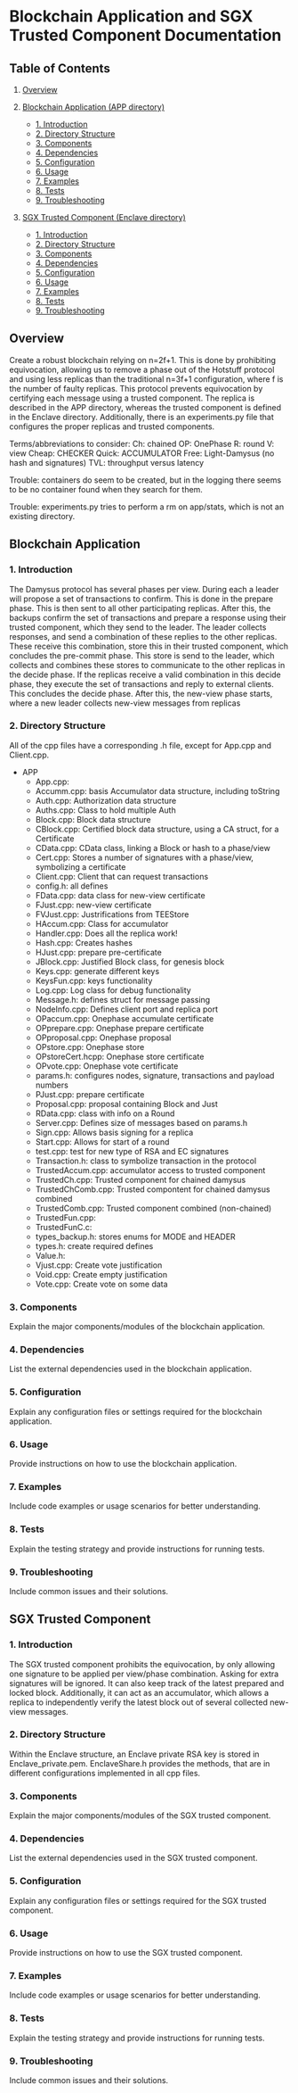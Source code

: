 # Blockchain Application and SGX Trusted Component Documentation

## Table of Contents

1. [Overview](#overview)
2. [Blockchain Application (APP directory)](#blockchain-application)
   - [1. Introduction](#1-introduction)
   - [2. Directory Structure](#2-directory-structure)
   - [3. Components](#3-components)
   - [4. Dependencies](#4-dependencies)
   - [5. Configuration](#5-configuration)
   - [6. Usage](#6-usage)
   - [7. Examples](#7-examples)
   - [8. Tests](#8-tests)
   - [9. Troubleshooting](#9-troubleshooting)

3. [SGX Trusted Component (Enclave directory)](#sgx-trusted-component)
   - [1. Introduction](#1-introduction-1)
   - [2. Directory Structure](#2-directory-structure-1)
   - [3. Components](#3-components-1)
   - [4. Dependencies](#4-dependencies-1)
   - [5. Configuration](#5-configuration-1)
   - [6. Usage](#6-usage-1)
   - [7. Examples](#7-examples-1)
   - [8. Tests](#8-tests-1)
   - [9. Troubleshooting](#9-troubleshooting-1)

## Overview

Create a robust blockchain relying on n=2f+1. This is done by prohibiting equivocation, allowing us to remove a phase out of the Hotstuff protocol and using less replicas than the traditional n=3f+1 configuration, where f is the number of faulty replicas. This protocol prevents equivocation by certifying each message using a trusted component. The replica is described in the APP directory, whereas the trusted component is defined in the Enclave directory. Additionally, there is an experiments.py file that configures the proper replicas and trusted components.

Terms/abbreviations to consider:
Ch: chained
OP: OnePhase
R: round
V: view
Cheap: CHECKER
Quick: ACCUMULATOR
Free: Light-Damysus (no hash and signatures)
TVL: throughput versus latency

Trouble: containers do seem to be created, but in the logging there seems to be no container found when they search for them. 

Trouble: experiments.py tries to perform a rm on app/stats, which is not an existing directory. 


## Blockchain Application

### 1. Introduction

The Damysus protocol has several phases per view. During each a leader will propose a set of transactions to confirm. This is done in the prepare phase. This is then sent to all other participating replicas. After this, the backups confirm the set of transactions and prepare a response using their trusted component, which they send to the leader. The leader collects responses, and send a combination of these replies to the other replicas. These receive this combination, store this in their trusted component, which concludes the pre-commit phase. This store is send to the leader, which collects and combines these stores to communicate to the other replicas in the decide phase. If the replicas receive a valid combination in this decide phase, they execute the set of transactions and reply to external clients. This concludes the decide phase. After this, the new-view phase starts, where a new leader collects new-view messages from replicas

### 2. Directory Structure

All of the cpp files have a corresponding .h file, except for App.cpp and Client.cpp.
- APP
    - App.cpp:
    - Accumm.cpp: basis Accumulator data structure, including toString
    - Auth.cpp: Authorization data structure
    - Auths.cpp: Class to hold multiple Auth
    - Block.cpp: Block data structure
    - CBlock.cpp: Certified block data structure, using a CA struct, for a Certificate
    - CData.cpp: CData class, linking a Block or hash to a phase/view
    - Cert.cpp: Stores a number of signatures with a phase/view, symbolizing a certificate
    - Client.cpp: Client that can request transactions
    - config.h: all defines
    - FData.cpp: data class for new-view certificate
    - FJust.cpp: new-view certificate
    - FVJust.cpp: Justrifications from TEEStore
    - HAccum.cpp: Class for accumulator
    - Handler.cpp: Does all the replica work!
    - Hash.cpp: Creates hashes
    - HJust.cpp: prepare pre-certificate 
    - JBlock.cpp: Justified Block class,  for genesis block
    - Keys.cpp: generate different keys
    - KeysFun.cpp: keys functionality
    - Log.cpp: Log class for debug functionality
    - Message.h: defines struct for message passing
    - NodeInfo.cpp: Defines client port and replica port
    - OPaccum.cpp: Onephase accumulate certificate
    - OPprepare.cpp: Onephase prepare certificate
    - OPproposal.cpp: Onephase proposal 
    - OPstore.cpp: Onephase store
    - OPstoreCert.hcpp: Onephase store certificate 
    - OPvote.cpp: Onephase vote certificate
    - params.h: configures nodes, signature, transactions and payload numbers
    - PJust.cpp: prepare certificate
    - Proposal.cpp: proposal containing Block and Just
    - RData.cpp: class with info on a Round
    - Server.cpp: Defines size of messages based on params.h
    - Sign.cpp: Allows basis signing for a replica
    - Start.cpp: Allows for start of a round
    - test.cpp: test for new type of RSA and EC signatures
    - Transaction.h: class to symbolize transaction in the protocol
    - TrustedAccum.cpp: accumulator access to trusted component
    - TrustedCh.cpp: Trusted component for chained damysus
    - TrustedChComb.cpp: Trusted compontent for chained damysus combined
    - TrustedComb.cpp: Trusted component combined (non-chained)
    - TrustedFun.cpp:
    - TrustedFunC.c:
    - types_backup.h: stores enums for MODE and HEADER
    - types.h: create required defines
    - Value.h:
    - Vjust.cpp: Create vote justification
    - Void.cpp: Create empty justification
    - Vote.cpp: Create vote on some data

### 3. Components

Explain the major components/modules of the blockchain application.

### 4. Dependencies

List the external dependencies used in the blockchain application.

### 5. Configuration

Explain any configuration files or settings required for the blockchain application.

### 6. Usage

Provide instructions on how to use the blockchain application.

### 7. Examples

Include code examples or usage scenarios for better understanding.

### 8. Tests

Explain the testing strategy and provide instructions for running tests.

### 9. Troubleshooting

Include common issues and their solutions.

## SGX Trusted Component

### 1. Introduction

The SGX trusted component prohibits the equivocation, by only allowing one signature to be applied per view/phase combination. Asking for extra signatures will be ignored. It can also keep track of the latest prepared and locked block. Additionally, it can act as an accumulator, which allows a replica to independently verify the latest block out of several collected new-view messages. 

### 2. Directory Structure

Within the Enclave structure, an Enclave private RSA key is stored in Enclave_private.pem. EnclaveShare.h provides the methods, that are in different configurations implemented in all cpp files. 


### 3. Components

Explain the major components/modules of the SGX trusted component.

### 4. Dependencies

List the external dependencies used in the SGX trusted component.

### 5. Configuration

Explain any configuration files or settings required for the SGX trusted component.

### 6. Usage

Provide instructions on how to use the SGX trusted component.

### 7. Examples

Include code examples or usage scenarios for better understanding.

### 8. Tests

Explain the testing strategy and provide instructions for running tests.

### 9. Troubleshooting

Include common issues and their solutions.

